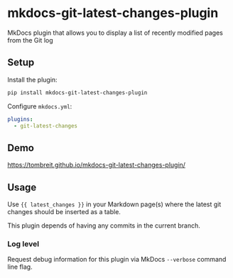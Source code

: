 # mkdocs-git-latest-changes-plugin

MkDocs plugin that allows you to display a list of recently modified pages from the Git log

## Setup

Install the plugin:

```bash
pip install mkdocs-git-latest-changes-plugin
```

Configure `mkdocs.yml`:

```yaml
plugins:
  - git-latest-changes
```

## Demo

https://tombreit.github.io/mkdocs-git-latest-changes-plugin/

## Usage

Use `{{ latest_changes }}` in your Markdown page(s) where the latest git changes should be inserted as a table.

This plugin depends of having any commits in the current branch.

### Log level

Request debug information for this plugin via MkDocs `--verbose` command line flag.
